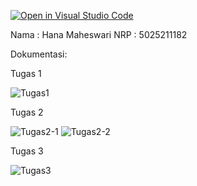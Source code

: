 [![Open in Visual Studio Code](https://classroom.github.com/assets/open-in-vscode-c66648af7eb3fe8bc4f294546bfd86ef473780cde1dea487d3c4ff354943c9ae.svg)](https://classroom.github.com/online_ide?assignment_repo_id=10264203&assignment_repo_type=AssignmentRepo)

Nama : Hana Maheswari
NRP : 5025211182

Dokumentasi:

Tugas 1

![Tugas1](https://github.com/KB-F-2023/individu-hanamahes78/assets/108173681/14182542-095d-4fc2-9a77-a701c2324b98)

Tugas 2

![Tugas2-1](https://github.com/KB-F-2023/individu-hanamahes78/assets/108173681/97ad7c4d-5f0c-485a-aa3a-72b953880641)
![Tugas2-2](https://github.com/KB-F-2023/individu-hanamahes78/assets/108173681/0dd6a9b8-eb5a-4008-8290-c4d1872dcf9f)

Tugas 3

![Tugas3](https://github.com/KB-F-2023/individu-hanamahes78/assets/108173681/e72bb224-e700-4f0a-bdd7-8d497fda3c30)
